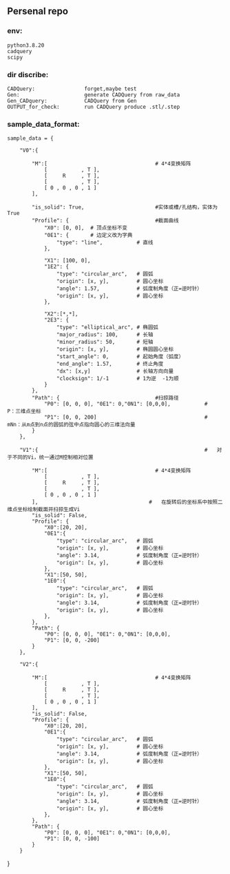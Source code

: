 ## Persenal repo

### env:

    python3.8.20
    cadquery
    scipy
    

### dir discribe:

    CADQuery:                forget,maybe test
    Gen:                     generate CADQuery from raw_data
    Gen_CADquery:            CADQuery from Gen
    OUTPUT_for_check:        run CADQuery produce .stl/.step
    


### sample_data_format:

    sample_data = {
    
        "V0":{

            "M":[                                   # 4*4变换矩阵
                [           , T ],
                [     R     , T ],
                [           , T ],
                [ 0 , 0 , 0 , 1 ]
            ],

            "is_solid": True,                       #实体或槽/孔结构，实体为True
            "Profile": {                            #截面曲线
                "X0": [0, 0],  # 顶点坐标不变
                "0E1": {       # 边定义改为字典
                    "type": "line",           # 直线
                },

                "X1": [100, 0], 
                "1E2": {
                    "type": "circular_arc",   # 圆弧
                    "origin": [x, y],         # 圆心坐标
                    "angle": 1.57,            # 弧度制角度（正=逆时针）
                    "origin": [x, y],         # 圆心坐标
                },

                "X2":[*,*],
                "2E3": {
                    "type": "elliptical_arc", # 椭圆弧
                    "major_radius": 100,      # 长轴
                    "minor_radius": 50,       # 短轴
                    "origin": [x, y],         # 椭圆圆心坐标
                    "start_angle": 0,         # 起始角度（弧度）
                    "end_angle": 1.57,        # 终止角度
                    "dx": [x,y]               # 长轴方向向量
                    "clocksign": 1/-1         # 1为逆  -1为顺
                }
            },        
            "Path": {                               #扫掠路径
                "P0": [0, 0, 0], "0E1": 0,"0N1": [0,0,0],           #   P：三维点坐标
                "P1": [0, 0, 200]                                   #   mNn：从m点到n点的圆弧的弦中点指向圆心的三维法向量
            }        
        },
    
        "V1":{                                                      #   对于不同的Vi，统一通过M控制相对位置

            "M":[                                   # 4*4变换矩阵
                [           , T ],
                [     R     , T ],
                [           , T ],
                [ 0 , 0 , 0 , 1 ]
            ],                                    #   在旋转后的坐标系中按照二维点坐标绘制截面并扫掠生成Vi
            "is_solid": False,
            "Profile": {
                "X0":[20, 20], 
                "0E1":{
                    "type": "circular_arc",   # 圆弧
                    "origin": [x, y],         # 圆心坐标
                    "angle": 3.14,            # 弧度制角度（正=逆时针）
                    "origin": [x, y],         # 圆心坐标
                },
                "X1":[50, 50], 
                "1E0":{
                    "type": "circular_arc",   # 圆弧
                    "origin": [x, y],         # 圆心坐标
                    "angle": 3.14,            # 弧度制角度（正=逆时针）
                    "origin": [x, y],         # 圆心坐标
                }, 
            },
            "Path": {
                "P0": [0, 0, 0], "0E1": 0,"0N1": [0,0,0],
                "P1": [0, 0, -200]
            }
        },
    
        "V2":{

            "M":[                                   # 4*4变换矩阵
                [           , T ],
                [     R     , T ],
                [           , T ],
                [ 0 , 0 , 0 , 1 ]
            ],
            "is_solid": False,
            "Profile": {
                "X0":[20, 20], 
                "0E1":{
                    "type": "circular_arc",   # 圆弧
                    "origin": [x, y],         # 圆心坐标
                    "angle": 3.14,            # 弧度制角度（正=逆时针）
                    "origin": [x, y],         # 圆心坐标
                },
                "X1":[50, 50], 
                "1E0":{
                    "type": "circular_arc",   # 圆弧
                    "origin": [x, y],         # 圆心坐标
                    "angle": 3.14,            # 弧度制角度（正=逆时针）
                    "origin": [x, y],         # 圆心坐标
                }, 
            },
            "Path": {
                "P0": [0, 0, 0], "0E1": 0,"0N1": [0,0,0],
                "P1": [0, 0, -100]
            }
        }
}